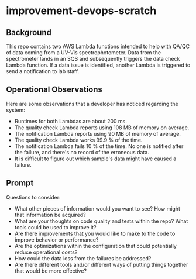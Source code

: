 # improvement-devops-scratch

## Background

This repo contains two AWS Lambda functions intended to help with QA/QC of data coming
from a UV-Vis spectrophotometer. Data from the spectrometer lands in an SQS and
subsequently triggers the data check Lambda function. If a data issue is
identified, another Lambda is triggered to send a notification to lab staff.

## Operational Observations

Here are some observations that a developer has noticed regarding the system:

* Runtimes for both Lambdas are about 200 ms. 
* The quality check Lambda reports using 108 MB of memory on average.
* The notification Lambda reports using 90 MB of memory of average.
* The quality check Lambda works 99.9 % of the time.
* The notification Lambda fails 10 % of the time. No one is notified after the 
failure, and there's no record of the erroneous data.
* It is difficult to figure out which sample's data might have caused a failure.


## Prompt

Questions to consider:

* What other pieces of information would you want to see? How might that information be acquired?
* What are your thoughts on code quality and tests within the repo? What tools could be used to improve it?
* Are there improvements that you would like to make to the code to improve behavior or performance?
* Are the optimizations within the configuration that could potentially reduce operational costs?
* How could the data loss from the failures be addressed? 
* Are there different tools and/or different ways of putting things together that would be more effective?
